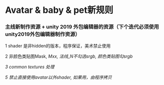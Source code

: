 # Avatar & baby & pet新规则

### 主线新制作资源 + unity 2019 外包编辑器的资源（下个迭代必须使用unity2019外包编辑器制作资源）

1 shader 是非hidden的版本，程序保证，美术禁止使用

2 非颜色类贴图Mask, _Mxx, 法线\_N不勾选srgb,  颜色类贴图勾srgb_

_3  common textures 处理_

_5 禁止直接使用avatar以外shader, 如果用，由程序拷贝_










